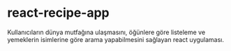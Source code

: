 # react-recipe-app
Kullanıcıların dünya mutfağına ulaşmasını, öğünlere göre listeleme ve yemeklerin isimlerine göre arama yapabilmesini sağlayan react uygulaması. 
